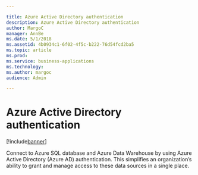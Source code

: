 ```yaml
---

title: Azure Active Directory authentication
description: Azure Active Directory authentication
author: MargoC
manager: AnnBe
ms.date: 5/1/2018
ms.assetid: 4b0934c1-6f02-4f5c-b222-76d54fcd2ba5
ms.topic: article
ms.prod: 
ms.service: business-applications
ms.technology: 
ms.author: margoc
audience: Admin

---
```

#  Azure Active Directory authentication




[!include[banner](../../../includes/banner.md)]

Connect to Azure SQL database and Azure Data Warehouse by using Azure Active
Directory (Azure AD) authentication. This simplifies an organization’s ability
to grant and manage access to these data sources in a single place.


